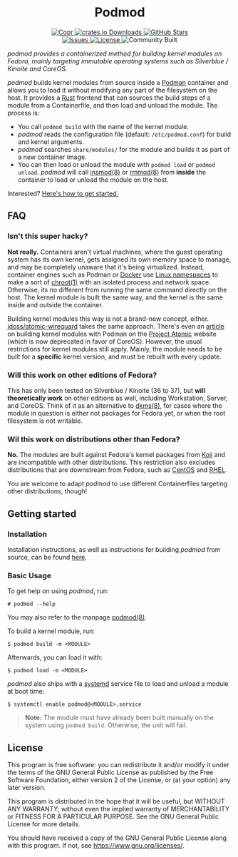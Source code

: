 <h1 align="center">Podmod</h1>

<p align="center">
    <a href="https://copr.fedorainfracloud.org/coprs/ahgencer/podmod/">
        <img alt="Copr" src="https://img.shields.io/badge/Copr-ahgencer%2Fpodmod-51a2da">
    </a>
    <a href="https://crates.io/crates/podmod">
        <img alt="crates.io Downloads" src="https://img.shields.io/crates/d/podmod?label=crates.io%20Downloads">
    </a>
    <a href="https://github.com/ahgencer/podmod">
        <img alt="GitHub Stars" src="https://img.shields.io/github/stars/ahgencer/podmod?label=GitHub%20Stars">
    </a>
    <br>
    <a href="https://github.com/ahgencer/podmod/issues">
        <img alt="Issues" src="https://img.shields.io/github/issues/ahgencer/podmod/open?label=Issues">
    </a>
    <a href="https://github.com/ahgencer/podmod#license">
        <img alt="License" src="https://img.shields.io/github/license/ahgencer/podmod?label=License">
    </a>
    <img alt="Community Built" src="https://img.shields.io/badge/Made%20with-%E2%9D%A4-red">
</p>

*podmod provides a containerized method for building kernel modules on Fedora, mainly targeting immutable operating
systems such as Silverblue / Kinoite and CoreOS.*

*podmod* builds kernel modules from source inside a [Podman](https://podman.io/) container and allows you to load it
without modifying any part of the filesystem on the host. It provides a [Rust](https://rust-lang.org/) frontend that can
sources the build steps of a module from a Containerfile, and then load and unload the module. The process is:

- You call `podmod build` with the name of the kernel module.
- *podmod* reads the configuration file (default: `/etc/podmod.conf`) for build and kernel arguments.
- *podmod* searches `share/modules/` for the module and builds it as part of a new container image.
- You can then load or unload the module with `podmod load` or `podmod unload`. *podmod* will
  call [insmod(8)](https://manpages.org/insmod/8) or [rmmod(8)](https://manpages.org/rmmod/8) from **inside** the
  container to load or unload the module on the host.

Interested? [Here's how to get started.](#getting-started)

## FAQ

### Isn't this super hacky?

**Not really.** Containers aren't virtual machines, where the guest operating system has its own kernel, gets assigned
its own memory space to manage, and may be completely unaware that it's being virtualized. Instead, container engines
such as Podman or [Docker](https://docker.com/) use [Linux namespaces](https://en.wikipedia.org/wiki/Linux_namespaces)
to make a sort of [chroot(1)](https://manpages.org/chroot) with an isolated process and network space. Otherwise, its no
different from running the same command directly on the host. The kernel module is built the same way, and the kernel is
the same inside and outside the container.

Building kernel modules this way is not a brand-new concept,
either. [jdoss/atomic-wireguard](https://github.com/jdoss/atomic-wireguard) takes the same approach. There's even
an [article](https://projectatomic.io/blog/2018/06/building-kernel-modules-with-podman/) on building kernel modules with
Podman on the [Project Atomic](https://projectatomic.io/) website (which is now deprecated in favor of CoreOS). However,
the usual restrictions for kernel modules still apply. Mainly, the module needs to be built for a **specific** kernel
version, and must be rebuilt with every update.

### Will this work on other editions of Fedora?

This has only been tested on Silverblue / Kinoite (36 to 37), but **will theoretically work** on other editions as well,
including Workstation, Server, and CoreOS. Think of it as an alternative to [dkms(8)](https://manpages.org/dkms/8), for
cases where the module in question is either not packages for Fedora yet, or when the root filesystem is not writable.

### Wil this work on distributions other than Fedora?

**No.** The modules are built against Fedora's kernel packages from [Koji](https://koji.fedoraproject.org/koji/) and are
incompatible with other distributions. This restriction also excludes distributions that are downstream from Fedora,
such as [CentOS](https://centos.org/) and [RHEL](https://redhat.com/en/technologies/linux-platforms/enterprise-linux).

You are welcome to adapt *podmod* to use different Containerfiles targeting other distributions, though!

## Getting started

### Installation

Installation instructions, as well as instructions for building *podmod* from source, can be found [here](INSTALL.md).

### Basic Usage

To get help on using *podmod*, run:

    # podmod --help

You may also refer to the manpage [podmod(8)](docs/podmod.8).

To build a kernel module, run:

    $ podmod build -m <MODULE>

Afterwards, you can load it with:

    $ podmod load -m <MODULE>

*podmod* also ships with a [systemd](https://systemd.io/) service file to load and unload a module at boot time:

    $ systemctl enable podmod@<MODULE>.service

> **Note:** The module must have already been built manually on the system using `podmod build`. Otherwise, the unit
> will fail.

## License

This program is free software: you can redistribute it and/or modify it under the terms of the GNU General Public
License as published by the Free Software Foundation, either version 2 of the License, or (at your option) any later
version.

This program is distributed in the hope that it will be useful, but WITHOUT ANY WARRANTY; without even the implied
warranty of MERCHANTABILITY or FITNESS FOR A PARTICULAR PURPOSE. See the GNU General Public License for more details.

You should have received a copy of the GNU General Public License along with this program. If not,
see <https://www.gnu.org/licenses/>.

